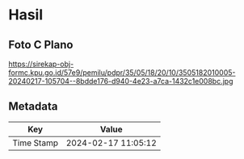 # Hasil

## Foto C Plano

https://sirekap-obj-formc.kpu.go.id/57e9/pemilu/pdpr/35/05/18/20/10/3505182010005-20240217-105704--8bdde176-d940-4e23-a7ca-1432c1e008bc.jpg


## Metadata

| Key        | Value               |
| ---------- | ------------------- |
| Time Stamp | 2024-02-17 11:05:12 |



